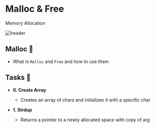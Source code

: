 # Malloc & Free

 Memory Allocation

![header](https://capsule-render.vercel.app/api?type=rect&color=gradient&height=1)

## Malloc :ledger:

* What is `Malloc` and `Free` and how to use them

## Tasks :page_with_curl:

 * **0. Create Array**
   * Creates an array of chars and initializes it with a specific char

 * **1. Strdup**
   * Returns a pointer to a newly allocated space with copy of arg
